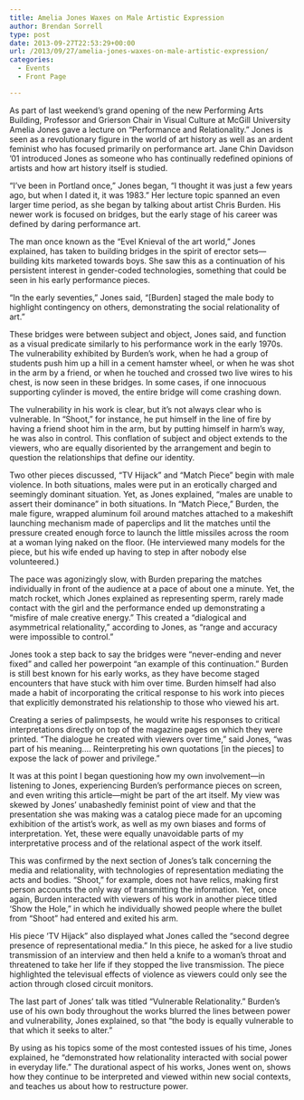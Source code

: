 ```yaml
---
title: Amelia Jones Waxes on Male Artistic Expression
author: Brendan Sorrell
type: post
date: 2013-09-27T22:53:29+00:00
url: /2013/09/27/amelia-jones-waxes-on-male-artistic-expression/
categories:
  - Events
  - Front Page

---
```

As part of last weekend’s grand opening of the new Performing Arts Building, Professor and Grierson Chair in Visual Culture at McGill University Amelia Jones gave a lecture on “Performance and Relationality.” Jones is seen as a revolutionary figure in the world of art history as well as an ardent feminist who has focused primarily on performance art. Jane Chin Davidson ’01 introduced Jones as someone who has continually redefined opinions of artists and how art history itself is studied.

“I’ve been in Portland once,” Jones began, “I thought it was just a few years ago, but when I dated it, it was 1983.” Her lecture topic spanned an even larger time period, as she began by talking about artist Chris Burden. His newer work is focused on bridges, but the early stage of his career was defined by daring performance art.

The man once known as the “Evel Knieval of the art world,” Jones explained, has taken to building bridges in the spirit of erector sets—building kits marketed towards boys. She saw this as a continuation of his persistent interest in gender-coded technologies, something that could be seen in his early performance pieces.

“In the early seventies,” Jones said, “[Burden] staged the male body to highlight contingency on others, demonstrating the social relationality of art.”

These bridges were between subject and object, Jones said, and function as a visual predicate similarly to his performance work in the early 1970s. The vulnerability exhibited by Burden’s work, when he had a group of students push him up a hill in a cement hamster wheel, or when he was shot in the arm by a friend, or when he touched and crossed two live wires to his chest, is now seen in these bridges. In some cases, if one innocuous supporting cylinder is moved, the entire bridge will come crashing down.

The vulnerability in his work is clear, but it’s not always clear who is vulnerable. In “Shoot,” for instance, he put himself in the line of fire by having a friend shoot him in the arm, but by putting himself in harm’s way, he was also in control. This conflation of subject and object extends to the viewers, who are equally disoriented by the arrangement and begin to question the relationships that define our identity.

Two other pieces discussed, “TV Hijack” and “Match Piece” begin with male violence. In both situations, males were put in an erotically charged and seemingly dominant situation. Yet, as Jones explained, “males are unable to assert their dominance” in both situations. In “Match Piece,” Burden, the male figure, wrapped aluminum foil around matches attached to a makeshift launching mechanism made of paperclips and lit the matches until the pressure created enough force to launch the little missiles across the room at a woman lying naked on the floor. (He interviewed many models for the piece, but his wife ended up having to step in after nobody else volunteered.)

The pace was agonizingly slow, with Burden preparing the matches individually in front of the audience at a pace of about one a minute. Yet, the match rocket, which Jones explained as representing sperm, rarely made contact with the girl and the performance ended up demonstrating a “misfire of male creative energy.” This created a “dialogical and asymmetrical relationality,” according to Jones, as “range and accuracy were impossible to control.”

Jones took a step back to say the bridges were “never-ending and never fixed” and called her powerpoint “an example of this continuation.” Burden is still best known for his early works, as they have become staged encounters that have stuck with him over time. Burden himself had also made a habit of incorporating the critical response to his work into pieces that explicitly demonstrated his relationship to those who viewed his art.

Creating a series of palimpsests, he would write his responses to critical interpretations directly on top of the magazine pages on which they were printed. “The dialogue he created with viewers over time,” said Jones, “was part of his meaning…. Reinterpreting his own quotations [in the pieces] to expose the lack of power and privilege.”

It was at this point I began questioning how my own involvement—in listening to Jones, experiencing Burden’s performance pieces on screen, and even writing this article—might be part of the art itself. My view was skewed by Jones’ unabashedly feminist point of view and that the presentation she was making was a catalog piece made for an upcoming exhibition of the artist’s work, as well as my own biases and forms of interpretation. Yet, these were equally unavoidable parts of my interpretative process and of the relational aspect of the work itself.

This was confirmed by the next section of Jones’s talk concerning the media and relationality, with technologies of representation mediating the acts and bodies. “Shoot,” for example, does not have relics, making first person accounts the only way of transmitting the information. Yet, once again, Burden interacted with viewers of his work in another piece titled ‘Show the Hole,” in which he individually showed people where the bullet from “Shoot” had entered and exited his arm.

His piece ‘TV Hijack” also displayed what Jones called the “second degree presence of representational media.” In this piece, he asked for a live studio transmission of an interview and then held a knife to a woman’s throat and threatened to take her life if they stopped the live transmission. The piece highlighted the televisual effects of violence as viewers could only see the action through closed circuit monitors.

The last part of Jones’ talk was titled “Vulnerable Relationality.” Burden’s use of his own body throughout the works blurred the lines between power and vulnerability, Jones explained, so that “the body is equally vulnerable to that which it seeks to alter.”

By using as his topics some of the most contested issues of his time, Jones explained, he “demonstrated how relationality interacted with social power in everyday life.” The durational aspect of his works, Jones went on, shows how they continue to be interpreted and viewed within new social contexts, and teaches us about how to restructure power.